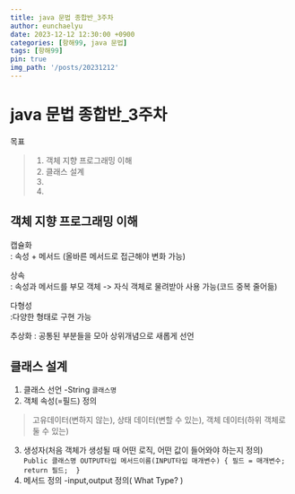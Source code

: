 ```yaml
---
title: java 문법 종합반_3주차
author: eunchaelyu
date: 2023-12-12 12:30:00 +0900
categories: [항해99, java 문법]
tags: [항해99]
pin: true
img_path: '/posts/20231212'
---
```


# java 문법 종합반_3주차    
  목표
> 1. 객체 지향 프로그래밍 이해
> 2. 클래스 설계 
> 3.  
> 4.  

## 객체 지향 프로그래밍 이해    
  캡슐화        
: 속성 + 메서드 (올바른 메서드로 접근해야 변화 가능)     

  상속    
: 속성과 메서드를 부모 객체 -> 자식 객체로 물려받아 사용 가능(코드 중복 줄어듦)    

  다형성    
:다양한 형태로 구현 가능    

  추상화
: 공통된 부분들을 모아 상위개념으로 새롭게 선언    


## 클래스 설계    
  1. 클래스 선언
     -String ``클래스명``
  2. 객체 속성(=필드) 정의    
> 고유데이터(변하지 않는), 상태 데이터(변할 수 있는), 객체 데이터(하위 객체로 둘 수 있는)    
     
  3. 생성자(처음 객체가 생성될 때 어떤 로직, 어떤 값이 들어와야 하는지 정의)      
     ``Public 클래스명 OUTPUT타입 메서드이름(INPUT타입 매개변수) {
                             필드 = 매개변수;
                               return 필드; 
                         }`` 
  4. 메서드 정의
     -input,output 정의( What Type? )
